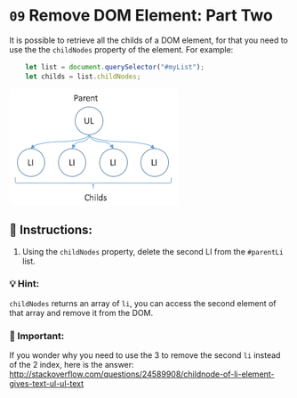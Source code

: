 # `09` Remove DOM Element: Part Two

It is possible to retrieve all the childs of a DOM element, for that you need to use the the `childNodes` property of the element. For example:

```js
    let list = document.querySelector("#myList");
    let childs = list.childNodes;   
```

![](../../.learn/assets/09-1.png) 

## 📝 Instructions:

1. Using the `childNodes` property, delete the second LI from the `#parentLi` list.

### 💡 Hint:

`childNodes` returns an array of `li`, you can access the second element of that array and remove it from the DOM.

### :mag_right: Important:

If you wonder why you need to use the 3 to remove the second `li` instead of the 2 index, here is the answer: http://stackoverflow.com/questions/24589908/childnode-of-li-element-gives-text-ul-ul-text
